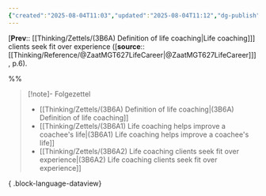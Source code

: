 ```yaml
---
{"created":"2025-08-04T11:03","updated":"2025-08-04T11:12","dg-publish":true,"dg-path":"Zettels/(3B6A2) Life coaching clients seek fit over experience.md","permalink":"/zettels/3-b6-a2-life-coaching-clients-seek-fit-over-experience/","dgPassFrontmatter":true,"noteIcon":"1"}
---
```


[**Prev**:: [[Thinking/Zettels/(3B6A) Definition of life coaching\|Life coaching]]] clients seek fit over experience ([**source**:: [[Thinking/Reference/@ZaatMGT627LifeCareer\|@ZaatMGT627LifeCareer]]], p.6). 

%%

> [!note]- Folgezettel
>  - [[Thinking/Zettels/(3B6A) Definition of life coaching\|(3B6A) Definition of life coaching]]
> - [[Thinking/Zettels/(3B6A1) Life coaching  helps improve a coachee's life\|(3B6A1) Life coaching  helps improve a coachee's life]]
> - [[Thinking/Zettels/(3B6A2) Life coaching clients seek fit over experience\|(3B6A2) Life coaching clients seek fit over experience]]
> 
{ .block-language-dataview}